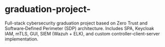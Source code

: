 # graduation-project-
 Full-stack cybersecurity graduation project based on Zero Trust and Software‑Defined Perimeter (SDP) architecture. Includes SPA, Keycloak IAM, mTLS, GUI, SIEM (Wazuh + ELK), and custom controller-client-server implementation.

